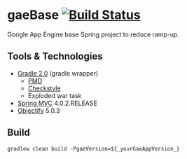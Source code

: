 gaeBase [![Build Status](https://drone.io/github.com/jroperto/gaeBase/status.png)](https://drone.io/github.com/jroperto/gaeBase/latest)
============

Google App Engine base Spring project to reduce ramp-up.

## Tools & Technologies

+ [Gradle 2.0](http://www.gradle.org/) (gradle wrapper) 
    + [PMD](http://pmd.sourceforge.net/) 
    + [Checkstyle](http://checkstyle.sourceforge.net/)
    + Exploded war task
+ [Spring MVC](http://projects.spring.io/spring-framework/) 4.0.2.RELEASE
+ [Objectify](https://code.google.com/p/objectify-appengine/) 5.0.3

## Build
    gradlew clean build -PgaeVersion=${_yourGaeAppVersion_}
